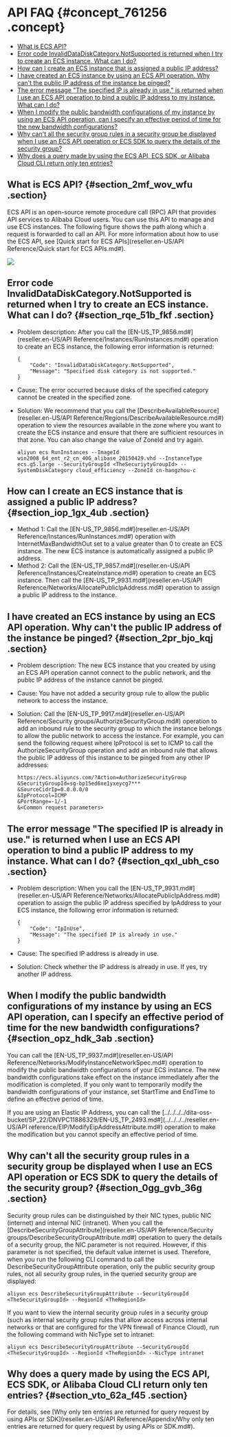 # API FAQ {#concept_761256 .concept}

-   [What is ECS API?](#section_2mf_wov_wfu)
-   [Error code InvalidDataDiskCategory.NotSupported is returned when I try to create an ECS instance. What can I do?](#section_rqe_51b_fkf)
-   [How can I create an ECS instance that is assigned a public IP address?](#section_iop_1gx_4ub)
-   [I have created an ECS instance by using an ECS API operation. Why can't the public IP address of the instance be pinged?](#section_2pr_bjo_kqj)
-   [The error message "The specified IP is already in use." is returned when I use an ECS API operation to bind a public IP address to my instance. What can I do?](#section_qxl_ubh_cso)
-   [When I modify the public bandwidth configurations of my instance by using an ECS API operation, can I specify an effective period of time for the new bandwidth configurations?](#section_opz_hdk_3ab)
-   [Why can't all the security group rules in a security group be displayed when I use an ECS API operation or ECS SDK to query the details of the security group?](#section_0gg_gvb_36g)
-   [Why does a query made by using the ECS API, ECS SDK, or Alibaba Cloud CLI return only ten entries?](#section_vto_62a_f45)

## What is ECS API? {#section_2mf_wov_wfu .section}

ECS API is an open-source remote procedure call \(RPC\) API that provides API services to Alibaba Cloud users. You can use this API to manage and use ECS instances. The following figure shows the path along which a request is forwarded to call an API. For more information about how to use the ECS API, see [Quick start for ECS APIs](reseller.en-US/API Reference/Quick start for ECS APIs.md#).

![](http://static-aliyun-doc.oss-cn-hangzhou.aliyuncs.com/assets/img/614896/156715219049776_en-US.png)

## Error code InvalidDataDiskCategory.NotSupported is returned when I try to create an ECS instance. What can I do? {#section_rqe_51b_fkf .section}

-   Problem description: After you call the [EN-US\_TP\_9856.md\#](reseller.en-US/API Reference/Instances/RunInstances.md#) operation to create an ECS instance, the following error information is returned:

    ``` {#codeblock_dgs_3nb_dh9}
    {
        "Code": "InvalidDataDiskCategory.NotSupported",
        "Message": "Specified disk category is not supported."
    }
    ```

-   Cause: The error occurred because disks of the specified category cannot be created in the specified zone.
-   Solution: We recommend that you call the [DescribeAvailableResource](reseller.en-US/API Reference/Regions/DescribeAvailableResource.md#) operation to view the resources available in the zone where you want to create the ECS instance and ensure that there are sufficient resources in that zone. You can also change the value of ZoneId and try again.

    ``` {#codeblock_70q_r18_4zf}
    aliyun ecs RunInstances --ImageId win2008_64_ent_r2_cn_40G_alibase_20150429.vhd --InstanceType ecs.g5.large --SecurityGroupId <TheSecuriytyGroupId> --SystemDiskCategory cloud_efficiency --ZoneId cn-hangzhou-c
    ```


## How can I create an ECS instance that is assigned a public IP address? {#section_iop_1gx_4ub .section}

-   Method 1: Call the [EN-US\_TP\_9856.md\#](reseller.en-US/API Reference/Instances/RunInstances.md#) operation with InternetMaxBandwidthOut set to a value greater than 0 to create an ECS instance. The new ECS instance is automatically assigned a public IP address.
-   Method 2: Call the [EN-US\_TP\_9857.md\#](reseller.en-US/API Reference/Instances/CreateInstance.md#) operation to create an ECS instance. Then call the [EN-US\_TP\_9931.md\#](reseller.en-US/API Reference/Networks/AllocatePublicIpAddress.md#) operation to assign a public IP address to the instance.

## I have created an ECS instance by using an ECS API operation. Why can't the public IP address of the instance be pinged? {#section_2pr_bjo_kqj .section}

-   Problem description: The new ECS instance that you created by using an ECS API operation cannot connect to the public network, and the public IP address of the instance cannot be pinged.
-   Cause: You have not added a security group rule to allow the public network to access the instance.
-   Solution: Call the [EN-US\_TP\_9917.md\#](reseller.en-US/API Reference/Security groups/AuthorizeSecurityGroup.md#) operation to add an inbound rule to the security group to which the instance belongs to allow the public network to access the instance. For example, you can send the following request where IpProtocol is set to ICMP to call the AuthorizeSecurityGroup operation and add an inbound rule that allows the public IP address of this instance to be pinged from any other IP addresses:

    ``` {#codeblock_x29_ll1_ix9}
    https://ecs.aliyuncs.com/?Action=AuthorizeSecurityGroup
    &SecurityGroupId=sg-bp15ed6xe1yxeycg7***
    &SourceCidrIp=0.0.0.0/0
    &IpProtocol=ICMP
    &PortRange=-1/-1
    &<Common request parameters>
    ```


## The error message "The specified IP is already in use." is returned when I use an ECS API operation to bind a public IP address to my instance. What can I do? {#section_qxl_ubh_cso .section}

-   Problem description: When you call the [EN-US\_TP\_9931.md\#](reseller.en-US/API Reference/Networks/AllocatePublicIpAddress.md#) operation to assign the public IP address specified by IpAddress to your ECS instance, the following error information is returned:

    ``` {#codeblock_kep_mrx_ifa}
    {
        "Code": "IpInUse",
        "Message": "The specified IP is already in use."
    }
    ```

-   Cause: The specified IP address is already in use.
-   Solution: Check whether the IP address is already in use. If yes, try another IP address.

## When I modify the public bandwidth configurations of my instance by using an ECS API operation, can I specify an effective period of time for the new bandwidth configurations? {#section_opz_hdk_3ab .section}

You can call the [EN-US\_TP\_9937.md\#](reseller.en-US/API Reference/Networks/ModifyInstanceNetworkSpec.md#) operation to modify the public bandwidth configurations of your ECS instance. The new bandwidth configurations take effect on the instance immediately after the modification is completed. If you only want to temporarily modify the bandwidth configurations of your instance, set StartTime and EndTime to define an effective period of time.

If you are using an Elastic IP Address, you can call the [../../../../dita-oss-bucket/SP\_22/DNVPC11886329/EN-US\_TP\_2493.md\#](../../../../reseller.en-US/API reference/EIP/ModifyEipAddressAttribute.md#) operation to make the modification but you cannot specify an effective period of time.

## Why can't all the security group rules in a security group be displayed when I use an ECS API operation or ECS SDK to query the details of the security group? {#section_0gg_gvb_36g .section}

Security group rules can be distinguished by their NIC types, public NIC \(internet\) and internal NIC \(intranet\). When you call the [DescribeSecurityGroupAttribute](reseller.en-US/API Reference/Security groups/DescribeSecurityGroupAttribute.md#) operation to query the details of a security group, the NIC parameter is not required. However, if this parameter is not specified, the default value internet is used. Therefore, when you run the following CLI command to call the DescribeSecurityGroupAttribute operation, only the public security group rules, not all security group rules, in the queried security group are displayed:

``` {#codeblock_tpl_qvr_rxl}
aliyun ecs DescribeSecurityGroupAttribute --SecurityGroupId <TheSecurityGroupId> --RegionId <TheRegionId>
```

If you want to view the internal security group rules in a security group \(such as internal security group rules that allow access across internal networks or that are configured for the VPN firewall of Finance Cloud\), run the following command with NicType set to intranet:

``` {#codeblock_na2_bjq_8yl}
aliyun ecs DescribeSecurityGroupAttribute --SecurityGroupId <TheSecurityGroupId> --RegionId <TheRegionId> --NicType intranet
```

## Why does a query made by using the ECS API, ECS SDK, or Alibaba Cloud CLI return only ten entries? {#section_vto_62a_f45 .section}

For details, see [Why only ten entries are returned for query request by using APIs or SDK](reseller.en-US/API Reference/Appendix/Why only ten entries are returned for query request by using APIs or SDK.md#).

